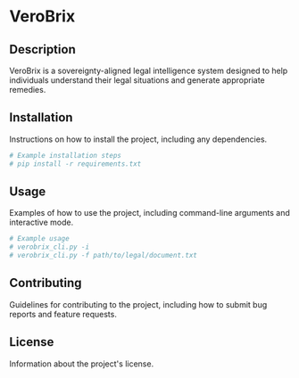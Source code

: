 # VeroBrix

## Description

VeroBrix is a sovereignty-aligned legal intelligence system designed to help individuals understand their legal situations and generate appropriate remedies.

## Installation

Instructions on how to install the project, including any dependencies.

```bash
# Example installation steps
# pip install -r requirements.txt
```

## Usage

Examples of how to use the project, including command-line arguments and interactive mode.

```bash
# Example usage
# verobrix_cli.py -i
# verobrix_cli.py -f path/to/legal/document.txt
```

## Contributing

Guidelines for contributing to the project, including how to submit bug reports and feature requests.

## License

Information about the project's license.
